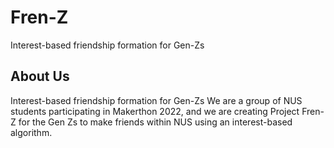 # Fren-Z
Interest-based friendship formation for Gen-Zs

## About Us
Interest-based friendship formation for Gen-Zs
We are a group of NUS students participating in Makerthon 2022, and we are creating Project Fren-Z for the Gen Zs to make friends within NUS using an interest-based algorithm.

